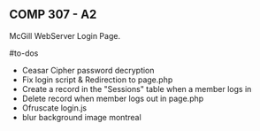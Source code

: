 ## COMP 307 - A2
McGill WebServer Login Page.

#to-dos
* Ceasar Cipher password decryption
* Fix login script & Redirection to page.php
* Create a record in the "Sessions" table when a member logs in
* Delete record when member logs out in page.php
* Ofruscate login.js
* blur background image montreal

